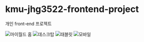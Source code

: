 # kmu-jhg3522-frontend-project

개인 front-end 프로젝트

![마이월드 홈](https://user-images.githubusercontent.com/50823103/98440478-50115680-213c-11eb-925c-6d7d717397a4.JPG)
![데스크탑](https://user-images.githubusercontent.com/50823103/98440492-615a6300-213c-11eb-8160-41174e74df76.JPG)
![태블릿](https://user-images.githubusercontent.com/50823103/98440496-628b9000-213c-11eb-9c5b-2345958c9b12.JPG)
![모바일](https://user-images.githubusercontent.com/50823103/98440497-63bcbd00-213c-11eb-80dd-5e39c462681f.JPG)
